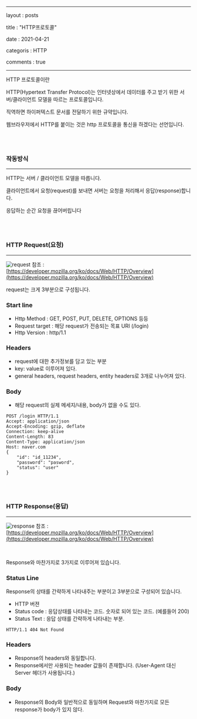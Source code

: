 ﻿---

layout : posts

title : "HTTP프로토콜"

date : 2021-04-21

categoris : HTTP

comments : true

---

HTTP 프로토콜이란

HTTP(Hypertext Transfer Protocol)는 인터넷상에서 데이터를 주고 받기 위한 서버/클라이언트 모델을 따르는 프로토콜입니다.

직역하면 하이퍼텍스트 문서를 전달하기 위한 규약입니다.

웹브라우저에서 HTTP를 붙이는 것은 http 프로토콜을 통신을 하겠다는 선언입니다.

<BR>
<br>

### 작동방식
---
HTTP는 서버 / 클라이언트 모델을 따릅니다.

클라이언트에서 요청(request)를 보내면 서버는 요청을 처리해서 응답(response)합니다.

응답하는 순간 요청을 끊어버립니다

<br>
<br>

### HTTP Request(요청)
----------
![request](https://user-images.githubusercontent.com/66049273/115560768-ddfa8b80-a2ef-11eb-8242-d8f4fdc4296e.png)
참조 : [https://developer.mozilla.org/ko/docs/Web/HTTP/Overview](https://developer.mozilla.org/ko/docs/Web/HTTP/Overview)

request는 크게 3부분으로 구성됩니다.

### Start line

- Http Method : GET, POST, PUT, DELETE, OPTIONS 등등
- Request target : 해당 request가 전송되는 목표 URI (/login)
- Http Version : http/1.1

  

### Headers

-  request에 대한 추가정보를 담고 있는 부분
- key: value로 이루어져 있다.
- general headers, request headers, entity headers로 3개로 나누어져 있다.

  

### Body

- 해당 request의 실제 메세지/내용, body가 없을 수도 있다.

```http
POST /login HTTP/1.1
Accept: application/json
Accept-Encoding: gzip, deflate
Connection: keep-alive
Content-Length: 83
Content-Type: application/json
Host: naver.com
{
	"id": "id_11234",
	"password": "pasword",
	"status": "user"
}
```

<br>
<br>

### HTTP Response(응답)
---
![response](https://user-images.githubusercontent.com/66049273/115561318-6a0cb300-a2f0-11eb-8fc6-b4f15699c6e6.png)
참조 : [https://developer.mozilla.org/ko/docs/Web/HTTP/Overview](https://developer.mozilla.org/ko/docs/Web/HTTP/Overview)

<br>


Response와 마찬가지로 3가지로 이루어져 있습니다.

### Status Line

Response의 상태를 간략하게 나타내주는 부분이고 3부분으로 구성되어 있습니다.

-   HTTP 버젼
-   Status code : 응답상태를 나타내는 코드. 숫자로 되어 있는 코드. (예를들어 200)
-   Status Text : 응답 상태를 간략하게 나타내는 부분.

```http
HTTP/1.1 404 Not Found
```

  

### Headers

-   Response의 headers와 동일합니다.
-   Response에서만 사용되는 header 값들이 존재합니다. (User-Agent 대신 Server 헤더가 사용됩니다.)

  

### Body

-   Response의 Body와 일반적으로 동일하며 Request와 마찬가지로 모든 response가 body가 있지 않다.
<!--stackedit_data:
eyJoaXN0b3J5IjpbMjA2NDUxMjM1Ml19
-->